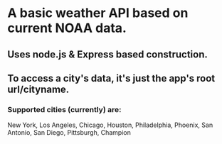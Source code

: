 # A basic weather API based on current NOAA data.

## Uses node.js & Express based construction.

## To access a city's data, it's just the app's root url/cityname.

### Supported cities (currently) are:
New York, Los Angeles, Chicago, Houston, Philadelphia, Phoenix, San Antonio, San Diego, Pittsburgh, Champion
